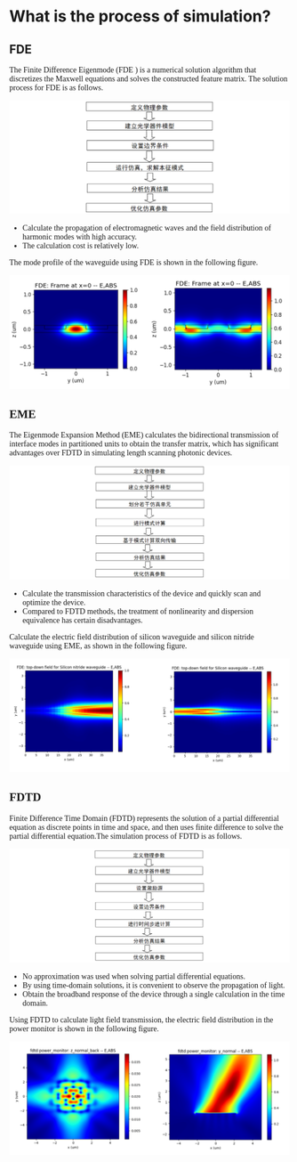 # What is the process of simulation?

## FDE 

<font face = "Calibri">

<div class="text-justify">
The Finite Difference Eigenmode (FDE ) is a numerical solution algorithm that discretizes the Maxwell equations and solves the constructed feature matrix. The solution process for FDE is as follows.

![](./img/FDE_process.png)
* Calculate the propagation of electromagnetic waves and the field distribution of harmonic modes with high accuracy.
* The calculation cost is relatively low.

The mode profile of the waveguide using FDE is shown in the following figure.

![](./img/FDE_yz.png)

</div>

## EME

<div class="text-justify">
The Eigenmode Expansion Method (EME) calculates the bidirectional transmission of interface modes in partitioned units to obtain the transfer matrix, which has significant advantages over FDTD in simulating length scanning photonic devices.

![](./img/EME_process.png)

* Calculate the transmission characteristics of the device and quickly scan and optimize the device.
* Compared to FDTD methods, the treatment of nonlinearity and dispersion equivalence has certain disadvantages.

Calculate the electric field distribution of silicon waveguide and silicon nitride waveguide using EME, as shown in the following figure.

![](./img/EME_xy.png)

</div>

## FDTD

<div class="text-justify">
Finite Difference Time Domain (FDTD) represents the solution of a partial differential equation as discrete points in time and space, and then uses finite difference to solve the partial differential equation.The simulation process of FDTD is as follows.

![](./img/FDTD_process.png)
* No approximation was used when solving partial differential equations.
* By using time-domain solutions, it is convenient to observe the propagation of light.
* Obtain the broadband response of the device through a single calculation in the time domain.

Using FDTD to calculate light field transmission, the electric field distribution in the power monitor is shown in the following figure.

![](./img/FDTD.png)

</div>

</font>